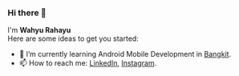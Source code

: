 ### Hi there 👋

I'm **Wahyu Rahayu**  
Here are some ideas to get you started:

- 🌱 I’m currently learning Android Mobile Development in [Bangkit](https://grow.google/intl/id_id/bangkit/).
- 📫 How to reach me: [LinkedIn](https://www.linkedin.com/in/wahyu-r-3560aa125), [Instagram](https://www.instagram.com/wahyu.rhy/).



<!-- 
- 🔭 I’m currently working on
- 👯 I’m looking to collaborate on ...
- 🤔 I’m looking for help with ...
- 💬 Ask me about ..... 
- 😄 Pronouns: ...
- ⚡ Fun fact: ...
-->
